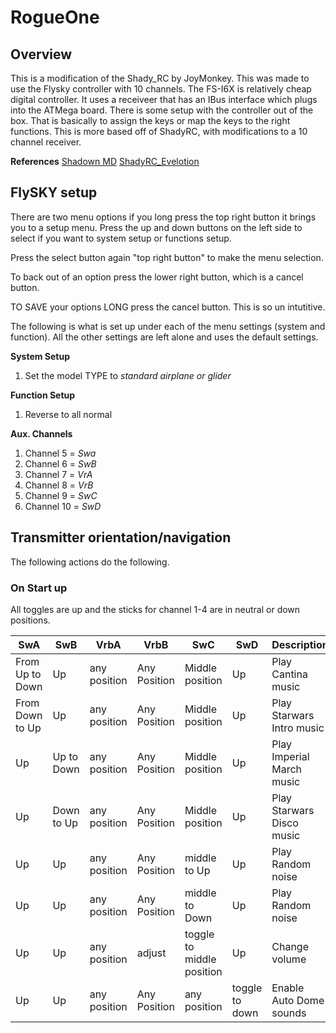 # RogueOne

## Overview 
This is a modification of the Shady_RC by JoyMonkey. This was made to use the Flysky controller with 10 channels. The FS-I6X is relatively cheap digital controller. It uses a receiveer that has an IBus interface which plugs into the ATMega board. There is some setup with the controller out of the box. That is basically to assign the keys or map the keys to the right functions. This is more based off of ShadyRC, with modifications to a 10 channel receiver. 

**References** 
[Shadown MD](https://www.printed-droid.com/kb/shadow-md-droid-control-system/)
[ShadyRC_Evelotion](https://github.com/joymonkey/dEvolution/blob/master/sketches/ShadyRC_Evolution/ShadyRC_Evolution.ino)

## FlySKY setup
There are two menu options if you long press the top right button it brings you to a setup menu. Press the up and down buttons on the left side to select if you want to system setup or functions setup.

Press the select button again "top right button" to make the menu selection.

To back out of an option press the lower right button, which is a cancel button. 

TO SAVE your options LONG press the cancel button. This is so un intutitive. 

The following is what is set up under each of the menu settings (system and function). All the other settings are left alone and uses the default settings.

**System Setup** 
1. Set the model TYPE to *standard airplane or glider*

**Function Setup**
1. Reverse to all normal

**Aux. Channels**
1. Channel 5 = *Swa*
2. Channel 6 = *SwB*
3. Channel 7 = *VrA*
4. Channel 8 = *VrB*
5. Channel 9 = *SwC*
6. Channel 10 = *SwD*

## Transmitter orientation/navigation

The following actions do the following. 

### On Start up
All toggles are up and the sticks for channel 1-4 are in neutral or down positions.

| SwA | SwB | VrbA | VrbB | SwC | SwD | Description |
| ----|-----|------|------|-----|-----|-------------|
| From Up to Down| Up  | any position | Any Position | Middle position | Up | Play Cantina music|
| From Down to Up| Up  | any position | Any Position | Middle position | Up | Play Starwars Intro music|
| Up| Up to Down  | any position | Any Position | Middle position | Up | Play Imperial March music|
| Up| Down to Up  | any position | Any Position | Middle position | Up | Play Starwars Disco music|
| Up| Up  | any position | Any Position | middle to Up | Up | Play Random noise|
| Up| Up  | any position | Any Position | middle to Down | Up | Play Random noise|
| Up| Up  | any position | adjust | toggle to middle position | Up | Change volume|
| Up| Up  | any position | Any Position | any position | toggle to down | Enable Auto Dome sounds|
